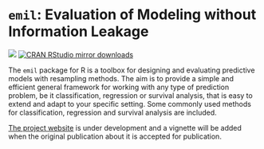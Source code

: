 `emil`: Evaluation of Modeling without Information Leakage
==========================================================
[![](http://www.r-pkg.org/badges/version/emil)](http://cran.rstudio.com/web/packages/emil/index.html)
[![CRAN RStudio mirror downloads](http://cranlogs.r-pkg.org/badges/emil)](http://cran.r-project.org/web/packages/emil/index.html)

The `emil` package for R is a toolbox for designing and evaluating predictive models with resampling methods.
The aim is to provide a simple and efficient general framework
for working with any type of prediction problem, be it classification,
regression or survival analysis, that is easy to extend and adapt to your
specific setting.
Some commonly used methods for classification, regression and survival analysis
are included.

[The project website](http://molmed.github.io/emil) is under development and a vignette will be added when the original publication about it is accepted for publication.

